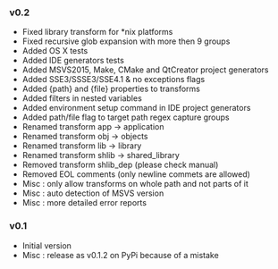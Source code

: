 ### v0.2

- Fixed library transform for *nix platforms
- Fixed recursive glob expansion with more then 9 groups
- Added OS X tests
- Added IDE generators tests
- Added MSVS2015, Make, CMake and QtCreator project generators
- Added SSE3/SSSE3/SSE4.1 & no exceptions flags
- Added {path} and {file} properties to transforms
- Added filters in nested variables
- Added environment setup command in IDE project generators
- Added path/file flag to target path regex capture groups
- Renamed transform app -> application
- Renamed transform obj -> objects
- Renamed transform lib -> library
- Renamed transform shlib -> shared_library
- Removed transform shlib_dep (please check manual)
- Removed EOL comments (only newline commets are allowed)
- Misc : only allow transforms on whole path and not parts of it
- Misc : auto detection of MSVS version
- Misc : more detailed error reports

### v0.1

- Initial version
- Misc : release as v0.1.2 on PyPi because of a mistake